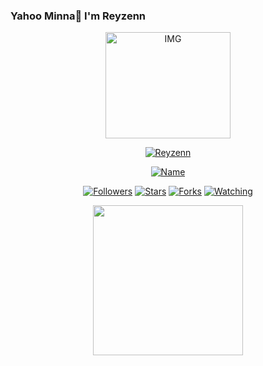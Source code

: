 ### Yahoo Minna👋 I'm Reyzenn
<p align="center">
<img src="https://i.ibb.co/yd9WpDH/IMG-20210110-WA0240.png" alt="IMG" width="200" height="170"/>
</p>
</p>
<p align="center">
<a href="#"><img title="Reyzenn" src="https://img.shields.io/badge/Caca-green?colorA=%23ff0000&colorB=%2307e4&style=for-the-badge"></a>
</p>
<p align="center">
<a href="https://github.com/Reyzenn"><img title="Name" src="https://img.shields.io/badge/Name-Reyzen-orange.svg?style=for-the-badge&logo=github"></a>
</p>
<p align="center">
<a href="https://github.com/Reyzenn"><img title="Followers" src="https://img.shields.io/github/followers/Reyzenn?color=blue&style=flat-square"></a>
<a href="https://github.com/Reyzenn"><img title="Stars" src="https://img.shields.io/github/stars/Reyzenn/Reyzenn?color=red&style=flat-square"></a>
<a href="https://github.com/Reyzenn"><img title="Forks" src="https://img.shields.io/github/forks/Reyzenn/Reyzenn?color=red&style=flat-square"></a>
<a href="https://github.com/Reyzenn"><img title="Watching" src="https://img.shields.io/github/watchers/Reyzenn/Reyzenn?label=Watchers&color=blue&style=flat-square"></a>
</p>


<p align="center">
<img src="https://avatars.githubusercontent.com/Reyzenn" width="240" height="240"
</p>








